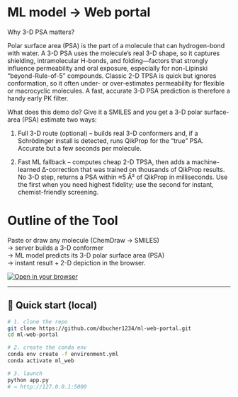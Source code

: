# ML model → Web portal

Why 3-D PSA matters?

Polar surface area (PSA) is the part of a molecule that can hydrogen-bond with water. A 3-D PSA uses the molecule’s real 3-D shape, so it captures shielding, intramolecular H-bonds, and folding—factors that strongly influence permeability and oral exposure, especially for non-Lipinski “beyond-Rule-of-5” compounds. Classic 2-D TPSA is quick but ignores conformation, so it often under- or over-estimates permeability for flexible or macrocyclic molecules. A fast, accurate 3-D PSA prediction is therefore a handy early PK filter.

What does this demo do?
Give it a SMILES and you get a 3-D polar surface-area (PSA) estimate two ways:

1) Full 3-D route (optional) – builds real 3-D conformers and, if a Schrödinger install is detected, runs QikProp for the “true” PSA. Accurate but a few seconds per molecule.
  
2) Fast ML fallback – computes cheap 2-D TPSA, then adds a machine-learned Δ-correction that was trained on thousands of QikProp results. No 3-D step, returns a PSA within ≈5 Å² of QikProp in milliseconds.
Use the first when you need highest fidelity; use the second for instant, chemist-friendly screening.

# Outline of the Tool

Paste or draw any molecule (ChemDraw → SMILES)  
→ server builds a 3-D conformer  
→ ML model predicts its 3-D polar surface area (PSA)  
→ instant result + 2-D depiction in the browser.

[![Open in your browser](static/screenshot.png)](static/screenshot.png)

---

## 🚀 Quick start (local)

```bash
# 1. clone the repo
git clone https://github.com/dbucher1234/ml-web-portal.git
cd ml-web-portal

# 2. create the conda env
conda env create -f environment.yml
conda activate ml_web

# 3. launch
python app.py
# → http://127.0.0.1:5000

